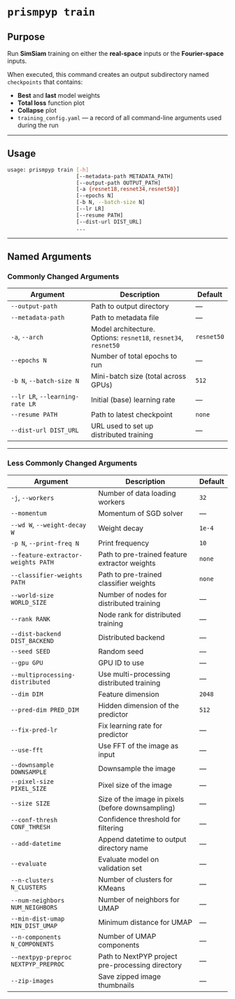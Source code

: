 # `prismpyp train`

## Purpose
Run **SimSiam** training on either the **real-space** inputs or the **Fourier-space** inputs.

When executed, this command creates an output subdirectory named `checkpoints` that contains:

- **Best** and **last** model weights  
- **Total loss** function plot  
- **Collapse** plot  
- `training_config.yaml` — a record of all command-line arguments used during the run  

---

## Usage
```bash
usage: prismpyp train [-h]
                      [--metadata-path METADATA_PATH]
                      [--output-path OUTPUT_PATH]
                      [-a {resnet18,resnet34,resnet50}]
                      [--epochs N]
                      [-b N, --batch-size N]
                      [--lr LR]
                      [--resume PATH]
                      [--dist-url DIST_URL]
                      ...
```

---

## Named Arguments

### Commonly Changed Arguments
| Argument | Description | Default |
|-----------|--------------|----------|
| `--output-path` | Path to output directory | — |
| `--metadata-path` | Path to metadata file | — |
| `-a`, `--arch` | Model architecture.<br>Options: `resnet18`, `resnet34`, `resnet50` | `resnet50` |
| `--epochs N` | Number of total epochs to run | — |
| `-b N`, `--batch-size N` | Mini-batch size (total across GPUs) | `512` |
| `--lr LR`, `--learning-rate LR` | Initial (base) learning rate | — |
| `--resume PATH` | Path to latest checkpoint | `none` |
| `--dist-url DIST_URL` | URL used to set up distributed training | — |

---

### Less Commonly Changed Arguments
| Argument | Description | Default |
|-----------|--------------|----------|
| `-j`, `--workers` | Number of data loading workers | `32` |
| `--momentum` | Momentum of SGD solver | — |
| `--wd W`, `--weight-decay W` | Weight decay | `1e-4` |
| `-p N`, `--print-freq N` | Print frequency | `10` |
| `--feature-extractor-weights PATH` | Path to pre-trained feature extractor weights | `none` |
| `--classifier-weights PATH` | Path to pre-trained classifier weights | `none` |
| `--world-size WORLD_SIZE` | Number of nodes for distributed training | — |
| `--rank RANK` | Node rank for distributed training | — |
| `--dist-backend DIST_BACKEND` | Distributed backend | — |
| `--seed SEED` | Random seed | — |
| `--gpu GPU` | GPU ID to use | — |
| `--multiprocessing-distributed` | Use multi-processing distributed training | — |
| `--dim DIM` | Feature dimension | `2048` |
| `--pred-dim PRED_DIM` | Hidden dimension of the predictor | `512` |
| `--fix-pred-lr` | Fix learning rate for predictor | — |
| `--use-fft` | Use FFT of the image as input | — |
| `--downsample DOWNSAMPLE` | Downsample the image | — |
| `--pixel-size PIXEL_SIZE` | Pixel size of the image | — |
| `--size SIZE` | Size of the image in pixels (before downsampling) | — |
| `--conf-thresh CONF_THRESH` | Confidence threshold for filtering | — |
| `--add-datetime` | Append datetime to output directory name | — |
| `--evaluate` | Evaluate model on validation set | — |
| `--n-clusters N_CLUSTERS` | Number of clusters for KMeans | — |
| `--num-neighbors NUM_NEIGHBORS` | Number of neighbors for UMAP | — |
| `--min-dist-umap MIN_DIST_UMAP` | Minimum distance for UMAP | — |
| `--n-components N_COMPONENTS` | Number of UMAP components | — |
| `--nextpyp-preproc NEXTPYP_PREPROC` | Path to NextPYP project pre-processing directory | — |
| `--zip-images` | Save zipped image thumbnails | — |

